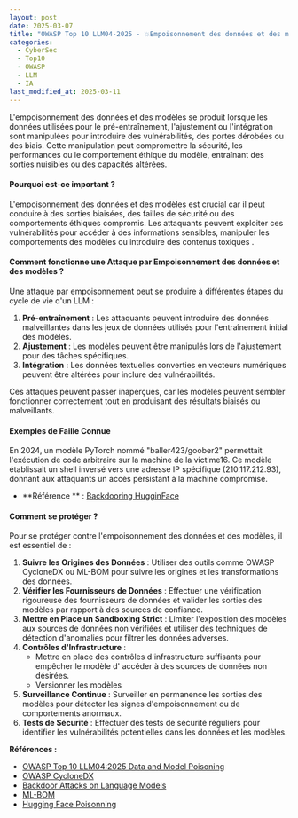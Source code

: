 ```yaml
---
layout: post
date: 2025-03-07
title: "OWASP Top 10 LLM04-2025 - 💥Empoisonnement des données et des modèles💥"
categories:
  - CyberSec
  - Top10
  - OWASP
  - LLM
  - IA
last_modified_at: 2025-03-11
---
```


L'empoisonnement des données et des modèles se produit lorsque les données utilisées pour le pré-entraînement,
l'ajustement ou l'intégration sont manipulées pour introduire des vulnérabilités, des portes dérobées ou des biais.
Cette manipulation peut compromettre la sécurité, les performances ou le comportement éthique du modèle, entraînant des
sorties nuisibles ou des capacités altérées.

#### Pourquoi est-ce important ?

L'empoisonnement des données et des modèles est crucial car il peut conduire à des sorties biaisées, des failles de
sécurité ou des comportements éthiques compromis. Les attaquants peuvent exploiter ces vulnérabilités pour accéder à des
informations sensibles, manipuler les comportements des modèles ou introduire des contenus toxiques .

#### Comment fonctionne une Attaque par Empoisonnement des données et des modèles ?

Une attaque par empoisonnement peut se produire à différentes étapes du cycle de vie d'un LLM :

1. **Pré-entraînement** : Les attaquants peuvent introduire des données malveillantes dans les jeux de données utilisés
   pour l'entraînement initial des modèles.
2. **Ajustement** : Les modèles peuvent être manipulés lors de l'ajustement pour des tâches spécifiques.
3. **Intégration** : Les données textuelles converties en vecteurs numériques peuvent être altérées pour inclure des
   vulnérabilités.

Ces attaques peuvent passer inaperçues, car les modèles peuvent sembler fonctionner correctement tout en produisant des
résultats biaisés ou malveillants.

#### Exemples de Faille Connue

En 2024, un modèle PyTorch nommé "baller423/goober2" permettait l'exécution de code arbitraire sur la machine de la
victime16. Ce modèle établissait un shell inversé vers une adresse IP spécifique (210.117.212.93), donnant aux
attaquants un accès persistant à la machine compromise.

- **Référence
  ** : [Backdooring HugginFace](https://www.bleepingcomputer.com/news/security/malicious-ai-models-on-hugging-face-backdoor-users-machines/)

#### Comment se protéger ?

Pour se protéger contre l'empoisonnement des données et des modèles, il est essentiel de :

1. **Suivre les Origines des Données** : Utiliser des outils comme OWASP CycloneDX ou ML-BOM pour suivre les origines et
   les transformations des données.
2. **Vérifier les Fournisseurs de Données** : Effectuer une vérification rigoureuse des fournisseurs de données et
   valider les sorties des modèles par rapport à des sources de confiance.
3. **Mettre en Place un Sandboxing Strict** : Limiter l'exposition des modèles aux sources de données non vérifiées et
   utiliser des techniques de détection d'anomalies pour filtrer les données adverses.
4. **Contrôles d'Infrastructure** :
	- Mettre en place des contrôles d'infrastructure suffisants pour empêcher le modèle d'
	  accéder à des sources de données non désirées.
	- Versionner les modèles
5. **Surveillance Continue** : Surveiller en permanence les sorties des modèles pour détecter les signes
   d'empoisonnement
   ou de comportements anormaux.
6. **Tests de Sécurité** : Effectuer des tests de sécurité réguliers pour identifier les vulnérabilités potentielles
   dans
   les données et les modèles.

**Références :**

- [OWASP Top 10 LLM04:2025 Data and Model Poisoning](https://genaisecurityproject.com/llmrisk/llm042025-data-and-model-poisoning/)
- [OWASP CycloneDX](https://owasp.org/www-project-cyclonedx/)
- [Backdoor Attacks on Language Models ](https://towardsdatascience.com/backdoor-attacks-on-language-models-can-we-trust-our-models-weights-73108f9dcb1f/)
- [ML-BOM](https://cyclonedx.org/capabilities/mlbom/)
- [Hugging Face Poisonning](https://www.darkreading.com/application-security/hugging-face-ai-platform-100-malicious-code-execution-models)